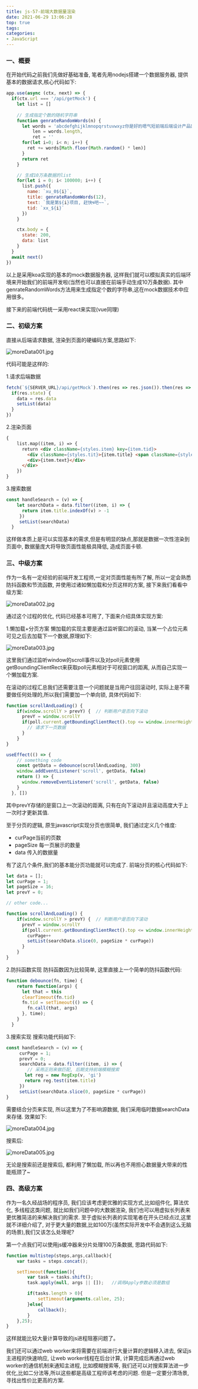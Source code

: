 ```yaml
---
title: js-57-前端大数据量渲染
date: 2021-06-29 13:06:28
top: true
tags:
categories:
- JavaScript
---
```

### 一、概要

在开始代码之前我们先做好基础准备, 笔者先用nodejs搭建一个数据服务器, 提供基本的数据请求,核心代码如下:
<!--more-->
```js
app.use(async (ctx, next) => {
  if(ctx.url === '/api/getMock') {
    let list = []
    
    // 生成指定个数的随机字符串
    function genrateRandomWords(n) {
      let words = 'abcdefghijklmnopqrstuvwxyz你是好的嗯气短前端后端设计产品网但考虑到付款啦分手快乐的分类开发商的李开复封疆大吏师德师风吉林省附近',
          len = words.length,
          ret = ''
      for(let i=0; i< n; i++) {
        ret += words[Math.floor(Math.random() * len)]
      }
      return ret
    }

    // 生成10万条数据的list
    for(let i = 0; i< 100000; i++) {
      list.push({
        name: `xu_0${i}`,
        title: genrateRandomWords(12),
        text: `我是第${i}项目, 赶快🌀吧~~`,
        tid: `xx_${i}`
      })
    }

    ctx.body = {
      state: 200,
      data: list
    }
  }
  await next()
})
```

以上是采用koa实现的基本的mock数据服务器, 这样我们就可以模拟真实的后端环境来开始我们的前端开发啦(当然也可以直接在前端手动生成10万条数据). 其中genrateRandomWords方法用来生成指定个数的字符串,这在mock数据技术中应用很多。

接下来的前端代码统一采用react来实现(vue同理)

### 二、初级方案

直接从后端请求数据, 渲染到页面的硬编码方案,思路如下:

![moreData001.jpg](http://alivnram-test.oss-cn-beijing.aliyuncs.com/alivnblog/moreData001.jpg)

代码可能是这样的:

1.请求后端数据

```js
fetch(`${SERVER_URL}/api/getMock`).then(res => res.json()).then(res => {
  if(res.state) {
    data = res.data
    setList(data)
  }
})
```

2.渲染页面

```html
{
    list.map((item, i) => {
      return <div className={styles.item} key={item.tid}>
        <div className={styles.tit}>{item.title} <span className={styles.label}>{item.name}</span></div>
        <div>{item.text}</div>
      </div>
    })
}
```

3.搜索数据

```js
const handleSearch = (v) => {
    let searchData = data.filter((item, i) => {
      return item.title.indexOf(v) > -1
     })
     setList(searchData)
  }
```

这样做本质上是可以实现基本的需求,但是有明显的缺点,那就是数据一次性渲染到页面中, 数据量庞大将导致页面性能极具降低, 造成页面卡顿.

### 三、中级方案

作为一名有一定经验的前端开发工程师,一定对页面性能有所了解, 所以一定会熟悉防抖函数和节流函数, 并使用过诸如懒加载和分页这样的方案, 接下来我们看看中级方案:

![moreData002.jpg](http://alivnram-test.oss-cn-beijing.aliyuncs.com/alivnblog/moreData002.jpg)

通过这个过程的优化, 代码已经基本可用了, 下面来介绍具体实现方案:

1.懒加载+分页方案 懒加载的实现主要是通过监听窗口的滚动, 当某一个占位元素可见之后去加载下一个数据,原理如下:

![moreData003.jpg](http://alivnram-test.oss-cn-beijing.aliyuncs.com/alivnblog/moreData003.jpg)

这里我们通过监听window的scroll事件以及对poll元素使用getBoundingClientRect来获取poll元素相对于可视窗口的距离, 从而自己实现一个懒加载方案.

在滚动的过程汇总我们还需要注意一个问题就是当用户往回滚动时, 实际上是不需要做任何处理的,所以我们需要加一个单向锁, 具体代码如下:

```js
function scrollAndLoading() {
    if(window.scrollY > prevY) {  // 判断用户是否向下滚动
      prevY = window.scrollY
      if(poll.current.getBoundingClientRect().top <= window.innerHeight) {
        // 请求下一页数据
      }
    }
}

useEffect(() => {
    // something code
    const getData = debounce(scrollAndLoading, 300)
    window.addEventListener('scroll', getData, false)
    return () => {
      window.removeEventListener('scroll', getData, false)
    }
  }, [])
```

其中prevY存储的是窗口上一次滚动的距离, 只有在向下滚动并且滚动高度大于上一次时才更新其值.

至于分页的逻辑, 原生javascript实现分页也很简单, 我们通过定义几个维度:

- curPage当前的页数
- pageSize 每一页展示的数量
- data 传入的数据量

有了这几个条件,我们的基本能分页功能就可以完成了. 前端分页的核心代码如下:

```js
let data = [];
let curPage = 1;
let pageSize = 16;
let prevY = 0;

// other code...

function scrollAndLoading() {
    if(window.scrollY > prevY) {  // 判断用户是否向下滚动
      prevY = window.scrollY
      if(poll.current.getBoundingClientRect().top <= window.innerHeight) {
        curPage++
        setList(searchData.slice(0, pageSize * curPage))
      }
    }
}
```

2.防抖函数实现 防抖函数因为比较简单, 这里直接上一个简单的防抖函数代码:

```js
function debounce(fn, time) {
    return function(args) {
      let that = this
      clearTimeout(fn.tid)
      fn.tid = setTimeout(() => {
        fn.call(that, args)
      }, time);
    }
  }
```

3.搜索实现 搜索功能代码如下:

```js
const handleSearch = (v) => {
     curPage = 1;
     prevY = 0;
     searchData = data.filter((item, i) => {
        // 采用正则来做匹配, 后期支持前端模糊搜索
       let reg = new RegExp(v, 'gi')
       return reg.test(item.title)
     })
     setList(searchData.slice(0, pageSize * curPage))
}
```

需要结合分页来实现, 所以这里为了不影响源数据, 我们采用临时数据searchData来存储. 效果如下:

![moreData004.jpg](http://alivnram-test.oss-cn-beijing.aliyuncs.com/alivnblog/moreData004.jpg)

搜索后:

![moreData005.jpg](http://alivnram-test.oss-cn-beijing.aliyuncs.com/alivnblog/moreData005.jpg)

无论是搜索前还是搜索后, 都利用了懒加载, 所以再也不用担心数据量大带来的性能瓶颈了~

### 四、高级方案

作为一名久经战场的程序员, 我们应该考虑更优雅的实现方式,比如组件化, 算法优化, 多线程这类问题, 就比如我们问题中的大数据渲染, 我们也可以用虚拟长列表来更优雅简洁的来解决我们的需求. 至于虚拟长列表的实现笔者在开头已经点过,这里就不详细介绍了, 对于更大量的数据,比如100万(虽然实际开发中不会遇到这么无脑的场景),我们又该怎么处理呢?

第一个点我们可以使用js缓冲器来分片处理100万条数据, 思路代码如下:

```js
function multistep(steps,args,callback){
    var tasks = steps.concat();

    setTimeout(function(){
        var task = tasks.shift();
        task.apply(null, args || []);   //调用Apply参数必须是数组

        if(tasks.length > 0){
            setTimeout(arguments.callee, 25);
        }else{
            callback();
        }
    },25);
}
```

这样就能比较大量计算导致的js进程阻塞问题了。

我们还可以通过web worker来将需要在前端进行大量计算的逻辑移入进去, 保证js主进程的快速响应, 让web worker线程在后台计算, 计算完成后再通过web worker的通信机制来通知主进程, 比如模糊搜索等, 我们还可以对搜索算法进一步优化,比如二分法等,所以这些都是高级工程师该考虑的问题. 但是一定要分清场景, 寻找出性价比更高的方案.

